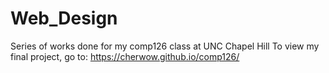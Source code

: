 # Web_Design
Series of works done for my comp126 class at UNC Chapel Hill
To view my final project, go to: https://cherwow.github.io/comp126/
